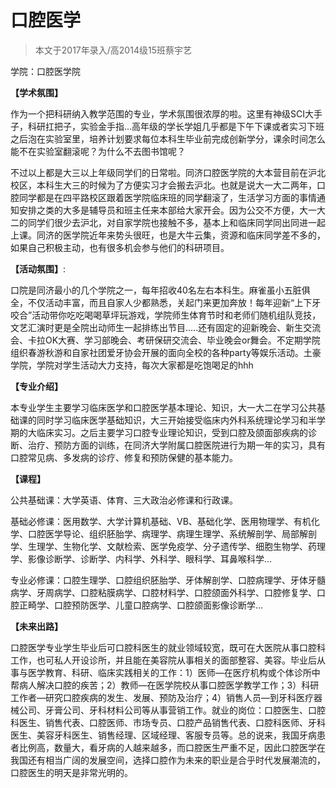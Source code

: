 
# 口腔医学  

> 本文于2017年录入/高2014级15班蔡宇艺  

学院：口腔医学院



**【学术氛围】**

作为一个把科研纳入教学范围的专业，学术氛围很浓厚的啦。这里有神级SCI大手子，科研扛把子，实验金手指...高年级的学长学姐几乎都是下午下课或者实习下班之后泡在实验室里，培养计划要求每位本科生毕业前完成创新学分，课余时间怎么能不在实验室翻滚呢？为什么不去图书馆呢？

不过以上都是大三以上年级同学们的日常啦。同济口腔医学院的大本营目前在沪北校区，本科生大三的时候为了方便实习才会搬去沪北。也就是说大一大二两年，口腔同学都是在四平路校区跟着医学院临床班的同学翻滚了，生活学习方面的事情通知安排之类的大多是辅导员和班主任来本部给大家开会。因为公交不方便，大一大二的同学们很少去沪北，对自家学院也接触不多，基本上和临床同学同出同进一起上课。同济的医学院近年来势头很旺，也是大牛云集，资源和临床同学差不多的，如果自己积极主动，也有很多机会参与他们的科研项目。



**【活动氛围】**:

口院是同济最小的几个学院之一，每年招收40名左右本科生。麻雀虽小五脏俱全，不仅活动丰富，而且自家人少都熟悉，关起门来更加奔放！每年迎新“上下牙咬合”活动带你吃吃喝喝草坪玩游戏，学院师生体育节时和老师们随机组队竞技，文艺汇演时更是全院出动师生一起排练出节目.....还有固定的迎新晚会、新生交流会、卡拉OK大赛、学习部晚会、考研保研交流会、毕业晚会or舞会。不定期学院组织春游秋游和自家社团爱牙协会开展的面向全校的各种party等娱乐活动。土豪学院，学院对学生活动大力支持，每次大家都是吃饱喝足的hhh



**【专业介绍】**

本专业学生主要学习临床医学和口腔医学基本理论、知识，大一大二在学习公共基础课的同时学习临床医学基础知识，大三开始接受临床内外科系统理论学习和半学期的大临床实习。之后主要学习口腔专业理论知识，受到口腔及颌面部疾病的诊断、治疗、预防方面的训练，在同济大学附属口腔医院进行为期一年的实习，具有口腔常见病、多发病的诊疗、修复和预防保健的基本能力。



**【课程】**

公共基础课：大学英语、体育、三大政治必修课和行政课。

基础必修课：医用数学、大学计算机基础、VB、基础化学、医用物理学、有机化学、口腔医学导论、组织胚胎学、病理学、病理生理学、系统解剖学、局部解剖学、生理学、生物化学、文献检索、医学免疫学、分子遗传学、细胞生物学、药理学、影像诊断学、诊断学、内科学、外科学、眼科学、耳鼻喉科学...

专业必修课：口腔生理学、口腔组织胚胎学、牙体解剖学、口腔病理学、牙体牙髓病学、牙周病学、口腔粘膜病学、口腔材料学、口腔颌面外科学、口腔修复学、口腔正畸学、口腔预防医学、儿童口腔病学、口腔颌面影像诊断学...



**【未来出路】**

口腔医学专业学生毕业后可口腔科医生的就业领域较宽，既可在大医院从事口腔科工作，也可私人开设诊所，并且能在美容院从事相关的面部整容、美容。毕业后从事与医学教育、科研、临床实践相关的工作：1）医师—在医疗机构或个体诊所中帮病人解决口腔的疾苦；2）教师—在医学院校从事口腔医学教学工作；3）科研工作者—研究口腔疾病的发生、发展、预防及治疗；4）销售人员—到牙科医疗器械公司、牙膏公司、牙科材料公司等从事营销工作。就业的岗位：口腔医生、口腔科医生、销售代表、口腔医师、市场专员、口腔产品销售代表、口腔科医师、牙科医生、美容牙科医生、销售经理、区域经理、客服专员等。总的说来，我国牙病患者比例高，数量大，看牙病的人越来越多，而口腔医生严重不足，因此口腔医学在我国还有相当广阔的发展空间，选择口腔作为未来的职业是合乎时代发展潮流的，口腔医生的明天是非常光明的。


